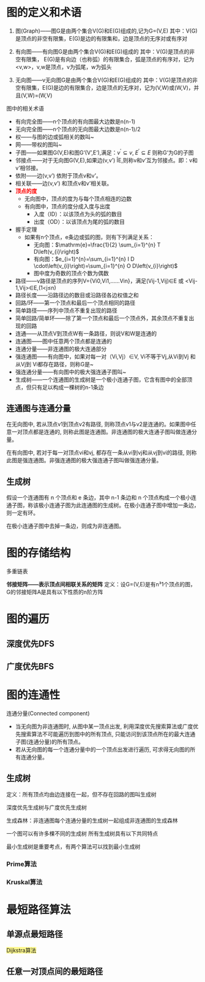 # 图的定义和术语
1. 图(Graph)——图G是由两个集合V(G)和E(G)组成的,记为G=(V,E)
	其中：V(G)是顶点的非空有限集，E(G)是边的有限集和，边是顶点的无序对或有序对

2. 有向图——有向图G是由两个集合V(G)和E(G)组成的
	其中：V(G)是顶点的非空有限集， E(G)是有向边（也称弧）的有限集合，弧是顶点的有序对，记为<v,w>，v,w是顶点，v为弧尾，w为弧头
3. 无向图——v无向图G是由两个集合V(G)和E(G)组成的
	其中：V(G)是顶点的非空有限集，E(G)是边的有限集合，边是顶点的无序对，记为(V,W)或(W,V)，并且(V,W)=(W,V)

图中的相关术语
- 有向完全图——n个顶点的有向图最大边数是n(n-1)
- 无向完全图——n个顶点的无向图最大边数是n(n-1)/2
- 权——与图的边或弧相关的数叫~
- 网——带权的图叫~
- 子图——如果图G(V,E)和图G‘(V’,E‘),满足：$v^{\prime} \subseteq v, \; E^{\prime} \subseteq E$ 
	则称G‘为G的子图
- 邻接点——对于无向图G(V,E),如果边(v,v’) ÎE,则称v和v’互为邻接点。即：v和v’相邻接。
- 依附——边(v,v’) 依附于顶点v和v’。
- 相关联——边(v,v’) 和顶点v和v’相关联。
- ****<font color="#ff0000">顶点的度</font>****  
	- 无向图中，顶点的度为与每个顶点相连的边数
	- 有向图中，顶点的度分成入度与出度
		- 入度（ID）：以该顶点为头的弧的数目
		- 出度（OD）：以该顶点为尾的弧的数目
- 握手定理
	- 如果有n个顶点，e条边或弧的图，则有下列满足关系：
		- 无向图：$\mathrm{e}=\frac{1}{2} \sum_{i=1}^{n} T D\left(v_{i}\right)$ 
		- 有向图：$e_{i=1}^{n}=\sum_{i=1}^{n} I D \cdot\left(v_{i}\right)=\sum_{i=1}^{n} O D\left(v_{i}\right)$ 
		- 图中度为奇数的顶点个数为偶数
- 路径——v路径是顶点的序列V={Vi0,Vi1,……Vin}，满足(Vij-1,Vij)$\in$E 或 <Vij-1,Vij>$\in$E,(1<j≤n)
- 路径长度——沿路径边的数目或沿路径各边权值之和
- 回路/环——第一个顶点和最后一个顶点相同的路径
- 简单路径——序列中顶点不重复出现的路径
- 简单回路/简单环——除了第一个顶点和最后一个顶点外，其余顶点不重复出现的回路
- 连通——从顶点V到顶点W有一条路径，则说V和W是连通的
- 连通图——图中任意两个顶点都是连通的
- 连通分量——非连通图的极大连通部分
- 强连通图——有向图中，如果对每一对（Vi,Vj）$\in$V, Vi不等于Vj,从Vi到Vj 和从Vj到 Vi都存在路径，则称G是~
- 强连通分量——有向图中的极大强连通子图叫~
- 生成树——一个连通图的生成树是一个极小连通子图，它含有图中的全部顶点，但只有足以构成一棵树的n-1条边

## 连通图与连通分量
在无向图中, 若从顶点v1到顶点v2有路径, 则称顶点v1与v2是连通的。如果图中任意一对顶点都是连通的, 则称此图是连通图。非连通图的极大连通子图叫做连通分量。

在有向图中, 若对于每一对顶点vi和vj, 都存在一条从vi到vj和从vj到vi的路径, 则称此图是强连通图。非强连通图的极大强连通子图叫做强连通分量。

## 生成树

假设一个连通图有 n 个顶点和 e 条边，其中 n-1 条边和 n 个顶点构成一个极小连通子图，称该极小连通子图为此连通图的生成树。在极小连通子图中增加一条边，则一定有环。

在极小连通子图中去掉一条边，则成为非连通图。




# 图的存储结构

多重链表


**邻接矩阵——表示顶点间相联关系的矩阵**
定义：设G=(V,E)是有n³1个顶点的图，G的邻接矩阵A是具有以下性质的n阶方阵




# 图的遍历

## 深度优先DFS


## 广度优先BFS




# 图的连通性

连通分量(Connected component)
- 当无向图为非连通图时, 从图中某一顶点出发, 利用深度优先搜索算法或广度优先搜索算法不可能遍历到图中的所有顶点, 只能访问到该顶点所在的最大连通子图(连通分量)的所有顶点。
- 若从无向图的每一个连通分量中的一个顶点出发进行遍历, 可求得无向图的所有连通分量。

## 生成树

定义：所有顶点均由边连接在一起，但不存在回路的图叫生成树

深度优先生成树与广度优先生成树

生成森林：非连通图每个连通分量的生成树一起组成非连通图的生成森林

一个图可以有许多棵不同的生成树
所有生成树具有以下共同特点


最小生成树是重要考点，有两个算法可以找到最小生成树

### Prime算法



### Kruskal算法



# 最短路径算法

## 单源点最短路径


<span style="background:#fff88f">Dijkstra算法</span> 






## 任意一对顶点间的最短路径
